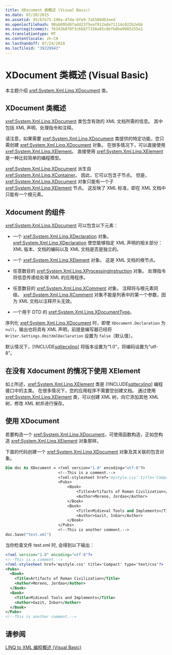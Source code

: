 ```yaml
---
title: XDocument 类概述 (Visual Basic)
ms.date: 07/20/2015
ms.assetid: 45cb7e71-196a-47da-bfe9-7a5589db1eed
ms.openlocfilehash: 98ab095d67add2375eaf912ade71114c022b2ebb
ms.sourcegitcommit: f6343b070f3c66877338a05c8bfb0be9985255e2
ms.translationtype: MT
ms.contentlocale: zh-CN
ms.lasthandoff: 07/24/2018
ms.locfileid: "39220943"
---
```

# <a name="xdocument-class-overview-visual-basic"></a>XDocument 类概述 (Visual Basic)
本主题介绍 <xref:System.Xml.Linq.XDocument> 类。  
  
## <a name="overview-of-the-xdocument-class"></a>XDocument 类概述  
 <xref:System.Xml.Linq.XDocument> 类包含有效的 XML 文档所需的信息。 其中包括 XML 声明、处理指令和注释。  
  
 请注意，如果需要 <xref:System.Xml.Linq.XDocument> 类提供的特定功能，您只需创建 <xref:System.Xml.Linq.XDocument> 对象。 在很多情况下，可以直接使用 <xref:System.Xml.Linq.XElement>。 直接使用 <xref:System.Xml.Linq.XElement> 是一种比较简单的编程模型。  
  
 <xref:System.Xml.Linq.XDocument> 派生自 <xref:System.Xml.Linq.XContainer>。 因此，它可以包含子节点。 但是，<xref:System.Xml.Linq.XDocument> 对象只能有一个子 <xref:System.Xml.Linq.XElement> 节点。 这反映了 XML 标准，即在 XML 文档中只能有一个根元素。  
  
## <a name="components-of-xdocument"></a>Xdocument 的组件  
 <xref:System.Xml.Linq.XDocument> 可以包含以下元素：  
  
-   一个 <xref:System.Xml.Linq.XDeclaration> 对象。 <xref:System.Xml.Linq.XDeclaration> 使您能够指定 XML 声明的相关部分：XML 版本、文档的编码以及 XML 文档是否是独立的。  
  
-   一个 <xref:System.Xml.Linq.XElement> 对象。 这是 XML 文档的根节点。  
  
-   任意数目的 <xref:System.Xml.Linq.XProcessingInstruction> 对象。 处理指令将信息传递给处理 XML 的应用程序。  
  
-   任意数目的 <xref:System.Xml.Linq.XComment> 对象。 注释将与根元素同级。 <xref:System.Xml.Linq.XComment> 对象不能是列表中的第一个参数，因为 XML 文档以注释开头无效。  
  
-   一个用于 DTD 的 <xref:System.Xml.Linq.XDocumentType>。  
  
 序列化 <xref:System.Xml.Linq.XDocument> 时，即使 `XDocument.Declaration` 为 `null`，输出也将具有 XML 声明，前提是编写器已经将 `Writer.Settings.OmitXmlDeclaration` 设置为 `false`（默认值）。  
  
 默认情况下，[!INCLUDE[sqltecxlinq](~/includes/sqltecxlinq-md.md)] 将版本设置为“1.0”，将编码设置为“utf-8”。  
  
## <a name="using-xelement-without-xdocument"></a>在没有 Xdocument 的情况下使用 XElement  
 如上所述，<xref:System.Xml.Linq.XElement> 类是 [!INCLUDE[sqltecxlinq](~/includes/sqltecxlinq-md.md)] 编程接口中的主类。 在很多情况下，您的应用程序不需要您创建文档。 通过使用 <xref:System.Xml.Linq.XElement> 类，可以创建 XML 树，向它添加其他 XML 树，修改 XML 树并进行保存。  
  
## <a name="using-xdocument"></a>使用 XDocument  
 若要构造一个 <xref:System.Xml.Linq.XDocument>，可使用函数构造，正如您构造 <xref:System.Xml.Linq.XElement> 对象那样。  
  
 下面的代码创建一个 <xref:System.Xml.Linq.XDocument> 对象及其关联的包含对象。  
  
```vb  
Dim doc As XDocument = <?xml version="1.0" encoding="utf-8"?>  
                       <!--This is a comment.-->  
                       <?xml-stylesheet href='mystyle.css' title='Compact' type='text/css'?>  
                       <Pubs>  
                           <Book>  
                               <Title>Artifacts of Roman Civilization</Title>  
                               <Author>Moreno, Jordao</Author>  
                           </Book>  
                           <Book>  
                               <Title>Midieval Tools and Implements</Title>  
                               <Author>Gazit, Inbar</Author>  
                           </Book>  
                       </Pubs>  
                       <!--This is another comment.-->  
doc.Save("test.xml")  
```  
  
 当你检查文件 test.xml 时, 会得到以下输出：  
  
```xml  
<?xml version="1.0" encoding="utf-8"?>  
<!--This is a comment.-->  
<?xml-stylesheet href='mystyle.css' title='Compact' type='text/css'?>  
<Pubs>  
  <Book>  
    <Title>Artifacts of Roman Civilization</Title>  
    <Author>Moreno, Jordao</Author>  
  </Book>  
  <Book>  
    <Title>Midieval Tools and Implements</Title>  
    <Author>Gazit, Inbar</Author>  
  </Book>  
</Pubs>  
<!--This is another comment.-->  
```  
  
## <a name="see-also"></a>请参阅  
 [LINQ to XML 编程概述 (Visual Basic)](../../../../visual-basic/programming-guide/concepts/linq/linq-to-xml-programming-overview.md)
